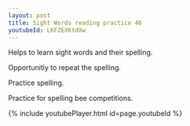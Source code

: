 ```yaml
---
layout: post
title: Sight Words reading practice 46
youtubeId: LKFZEXKtdXw
---
```

 
 
Helps to learn sight words and their spelling.

Opportunitiy to repeat the spelling. 

Practice spelling. 
 
Practice for spelling bee competitions. 
 
{% include youtubePlayer.html id=page.youtubeId %}
 
 
